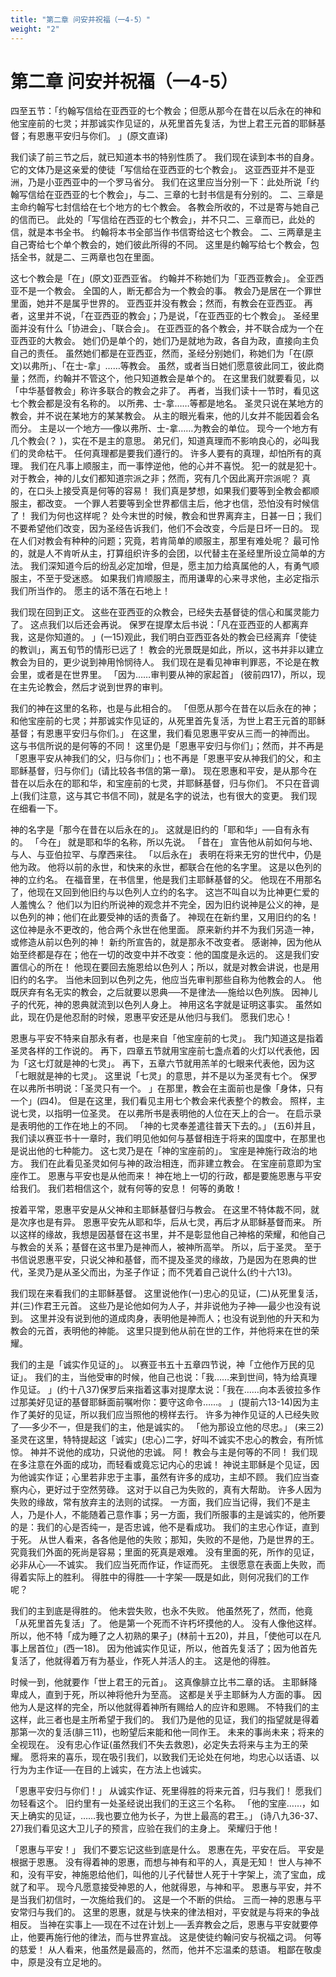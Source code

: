 ```yaml
---
title: "第二章 问安并祝福（一4-5）"
weight: "2"
---
```


# 第二章 问安并祝福（一4-5）


四至五节：「约翰写信给在亚西亚的七个教会；但愿从那今在昔在以后永在的神和他宝座前的七灵；并那诚实作见证的，从死里首先复活，为世上君王元首的耶稣基督；有恩惠平安归与你们。
」(原文直译)

我们读了前三节之后，就已知道本书的特别性质了。
我们现在读到本书的自身。
它的文体乃是这亲爱的使徒「写信给在亚西亚的七个教会」。
这亚西亚并不是亚洲，乃是小亚西亚中的一个罗马省分。
我们在这里应当分别一下：此处所说「约翰写信给在亚西亚的七个教会」，与二、三章的七封书信是有分别的。
二、三章是主命约翰写七封信给在七个地方的七个教会。
各教会所收的，不过是寄与她自己的信而已。
此处的「写信给在西亚的七个教会」，并不只二、三章而已，此处的信，就是本书全书。
约翰将本书全部当作书信寄给这七个教会。
二、三两章是主自己寄给七个单个教会的，她们彼此所得的不同。
这里是约翰写给七个教会，包括全书，就是二、三两章也包在里面。

这七个教会是「在」(原文)亚西亚省。
约翰并不称她们为「亚西亚教会」。
全亚西亚不是一个教会。
全国的人，断无都合为一个教会的事。
教会乃是居在一个罪世里面，她并不是属乎世界的。
亚西亚并没有教会；然而，有教会在亚西亚。
再者，这里并不说，「在亚西亚的教会」；乃是说，「在亚西亚的七个教会」。
圣经里面并没有什么「协进会」、「联合会」。
在亚西亚的各个教会，并不联合成为一个在亚西亚的大教会。
她们仍是单个的，她们乃是就地为政，各自为政，直接向主负自己的责任。
虽然她们都是在亚西亚，然而，圣经分别她们，称她们为「在(原文)以弗所」、「在士-拿」……等教会。
虽然，或者当日她们愿意彼此同工，彼此商量；然而，约翰并不管这个，他只知道教会是单个的。
在这里我们就要看见，以「中华基督教会」称许多联合的教会之非了。
再者，当我们读十一节时，看见这七个教会都是没有名称的。
以所弗、士-拿……等都是地名。
圣灵只说在某地方的教会，并不说在某地方的某某教会。
从主的眼光看来，他的儿女并不能因着会名而分。
主是以一个地方──像以弗所、士-拿……为教会的单位。
现今一个地方有几个教会(？
)，实在不是主的意思。
弟兄们，知道真理而不影响良心的，必叫我们的灵命枯干。
任何真理都是要我们遵行的。
许多人要有的真理，却怕所有的真理。
我们在凡事上顺服主，而一事悖逆他，他的心并不喜悦。
犯一的就是犯十。
对于教会，神的儿女们都知道宗派之非；然而，究有几个因此离开宗派呢？
真的，在口头上接受真是何等的容易！
我们真是梦想，如果我们要等到全教会都顺服主，都改变。
一个罪人若要等到全世界都信主后，他才也信，恐怕没有时候信了！
我们为何也这样呢？
处今末世的时候，教会和世界离弃主，日甚一日；我们不要希望他们改变，因为圣经告诉我们，他们不会改变，今后是日坏一日的。
现在人们对教会有种种的问题；究竟，若肯简单的顺服主，那里有难处呢？
最可怜的，就是人不肯听从主，打算组织许多的会团，以代替主在圣经里所设立简单的方法。
我们深知道今后的纷乱必定加增，但是，愿主加力给真属他的人，有勇气顺服主，不至于受迷惑。
如果我们肯顺服主，而用谦卑的心来寻求他，主必定指示我们所当作的。
愿主的话不落在石地上！

我们现在回到正文。
这些在亚西亚的众教会，已经失去基督徒的信心和属灵能力了。
这点我们以后还会再说。
保罗在提摩太后书说：「凡在亚西亚的人都离弃我，这是你知道的。
」(一15)观此，我们明白亚西亚各处的教会已经离弃「使徒的教训」，离五旬节的情形已远了！
教会的光景既是如此，所以，这书并非以建立教会为目的，更少说到神用怜悯待人。
我们现在是看见神审判罪恶，不论是在教会里，或者是在世界里。
「因为……审判要从神的家起首」
(彼前四17)，所以，现在主先论教会，然后才说到世界的审判。

我们的神在这里的名称，也是与此相合的。
「但愿从那今在昔在以后永在的神；和他宝座前的七灵；并那诚实作见证的，从死里首先复活，为世上君王元首的耶稣基督；有恩惠平安归与你们。」
在这里，我们看见恩惠平安从三而一的神而出。
这与书信所说的是何等的不同！
这里仍是「恩惠平安归与你们」；然而，并不再是「恩惠平安从神我们的父，归与你们」；也不再是「恩惠平安从神我们的父，和主耶稣基督，归与你们」(请比较各书信的第一章)。
现在恩惠和平安，是从那今在昔在以后永在的耶和华，和宝座前的七灵，并耶稣基督，归与你们。
不只在音调上(我们注意，这与其它书信不同)，就是名字的说法，也有很大的变更。
我们现在细看一下。

神的名字是「那今在昔在以后永在的」。
这就是旧约的「耶和华」──自有永有的。
「今在」
就是耶和华的名称，所以先说。
「昔在」
宣告他从前如何与地、与人、与亚伯拉罕、与摩西来往。
「以后永在」
表明在将来无穷的世代中，仍是他为政。
他将以前的永世，和快来的永世，都联合在他的名字里。
这是以色列的神的立约名。
在福音里，在书信里，他是我们主耶稣基督的父。
他现在不用那名了，他现在又回到他旧约与以色列人立约的名字。
这岂不叫自以为比神更仁爱的人羞愧么？
他们以为旧约所说神的观念并不完全，因为旧约说神是公义的神，是以色列的神；他们在此要受神的话的责备了。
神现在在新约里，又用旧约的名！
这位神是永不更改的，他合两个永世在他里面。
原来新约并不为我们另造一神，或修造从前以色列的神！
新约所宣告的，就是那永不改变者。
感谢神，因为他从始至终都是存在；他在一切的改变中并不改变：他的国度是永远的。
这是我们安置信心的所在！
他现在要回去施恩给以色列人；所以，就是对教会讲说，也是用旧约的名字。
当他未回到以色列之先，他应当先审判那些自称为他教会的人。
他既厌弃有名无实的教会，之后就要以恩典──不是律法──施给以色列族。
因神儿子的代死，神的恩典就流到以色列人身上。
神用这名字就是证明这事实。
虽然如此，现在仍是他忍耐的时候，恩惠平安还是从他归与我们。
愿我们忠心！

恩惠与平安不特来自那永有者，也是来自「他宝座前的七灵」。
我门知道这是指着圣灵各样的工作说的。
再下，四章五节就用宝座前七盏点着的火灯以代表他，因为「这七灯就是神的七灵」。
再下，五章六节就用羔羊的七眼来代表他，因为这「七眼就是神的七灵」。
这里说「七灵」的意思，并不是以为圣灵有七个。
保罗在以弗所书明说：「圣灵只有一个。
」在那里，教会在主面前也是像「身体，只有一个」(四4)。
但是在这里，我们看见主用七个教会来代表整个的教会。
照样，主说七灵，以指明一位圣灵。
在以弗所书是表明他的人位在天上的合一。
在启示录是表明他的工作在地上的不同。
「神的七灵奉差遣往普天下去的。」
(五6)并且，我们读以赛亚书十一章时，我们明见他如何与基督相连于将来的国度中，在那里也是说出他的七种能力。
这七灵乃是在「神的宝座前的」。
宝座是神施行政治的地方。
我们在此看见圣灵如何与神的政治相连，而非建立教会。
在宝座前意即为宝座作工。
恩惠与平安也是从他而来！
神在地上一切的行政，都是要施恩惠与平安给我们。
我们若相信这个，就有何等的安息！
何等的勇敢！

按着平常，恩惠平安是从父神和主耶稣基督归与教会。
在这里不特体裁不同，就是次序也是有异。
恩惠平安先从耶和华，后从七灵，再后才从耶稣基督而来。
所以这样的缘故，我想是因基督在这书里，并不是彰显他自己神格的荣耀，和他自己与教会的关系；基督在这书里乃是神而人，被神所高举。
所以，后于圣灵。
至于书信说恩惠平安，只说父神和基督，而不提及圣灵的缘故，乃是因为在恩典的世代，圣灵乃是从圣父而出，为圣子作证；而不凭着自己说什么(约十六13)。

我们现在来看我们的主耶稣基督。
这里说他作(一)忠心的见证，(二)从死里复活，并(三)作君王元首。
这些乃是论他如何为人子，并非说他为子神──最少也没有说到。
这里并没有说到他的道成肉身，表明他是神而人；也没有说到他的升天和为教会的元首，表明他的神能。
这里只提到他从前在世的工作，并他将来在世的荣耀。

我们的主是「诚实作见证的」。
以赛亚书五十五章四节说，神「立他作万民的见证」。
我们的主，当他受审的时候，他自己也说：「我……来到世间，特为给真理作见证。
」(约十八37)保罗后来指着这事对提摩太说：「我在……向本丢彼拉多作过那美好见证的基督耶稣面前嘱咐你：要守这命令……。
」(提前六13-14)因为主作了美好的见证，所以我们应当照他的榜样去行。
许多为神作见证的人已经失败了──多少不一，但是我们的主，他是诚实的。
「他为那设立他的尽忠。」
(来三2)圣灵在这里，特特提起这「诚实」(忠心)二字，好叫不诚实不忠心的教会，有所怵惊。
神并不说他的成功，只说他的忠诚。
阿！
教会与主是何等的不同！
我们现在多注意在外面的成功，而轻看或竟忘记内心的忠诚！
神说主耶稣是个见证，因为他诚实作证；心里若非忠于主事，虽然有许多的成功，主却不顾。
我们应当查察内心，更好过于空然劳碌。
这对于以自己为失败的，真有大帮助。
许多人因为失败的缘故，常有放弃主的法则的试探。
一方面，我们应当记得，我们不是主人，乃是仆人，不能随着己意作事；另一方面，我们所服事的主是诚实的，他所要的是：我们的心是否纯一，是否忠诚，他不是看成功。
我们的主忠心作证，直到于死。
从世人看来，各各他是他的失败；那知，失败的不是他，乃是世界的王。
究竟我们外面的死尚是容易；里面的死真是艰难。
没有里面的死，所作的见证，必非从心──不诚实。
我们应当死而作证，作证而死。
主很愿意在表面上失败，而得着实际上的胜利。
得胜中的得胜──十字架──既是如此，则何况我们的工作呢？

我们的主到底是得胜的。
他未尝失败，也永不失败。
他虽然死了，然而，他竟「从死里首先复活」了。
他是第一个死而不许朽坏摸他的人。
没有人像他这样。
所以，他不特「成为睡了之人初熟的果子」(林前十五20)，并且，「使他可以在凡事上居首位」(西一18)。
因为他诚实作见证，所以，他首先复活了；因为他首先复活了，他就得着万有为基业，作死人并活人的主。
这是他的得胜。

时候一到，他就要作「世上君王的元首」。
这真像腓立比书二章的话。
主耶稣降卑成人，直到于死，所以神将他升为至高。
这都是关乎主耶稣为人方面的事。
因他为人是这样的完全，所以他就得着神所有赐给人的应许和恩赐。
不特我们的主这样，此三者也是主所希望于我们的。
我们乃是他的见证，我们的指望就是得着那第一次的复活(腓三11)，也盼望后来能和他一同作王。
未来的事尚未来；将来的全视现在。
没有忠心作证(虽然我们不失去救恩)，必定失去将来与主为王的荣耀。
愿将来的喜乐，现在吸引我们，以致我们无论处在何地，均忠心以话语、以行为为主作证──在目的上诚实，在方法上也诚实。

「恩惠平安归与你们！」
从诚实作证、死里得胜的将来元首，归与我们！
愿我们勿轻看这个。
旧约里有一处圣经说出我们的王这三个名称。
「他的宝座……，如天上确实的见证，……我也要立他为长子，为世上最高的君王。」
(诗八九36-37、27)我们看见这大卫儿子的预言，应验在我们的主身上。
荣耀归于他！

「恩惠与平安！」
我们不要忘记这些到底是什么。
恩惠在先，平安在后。
平安是根据于恩惠。
没有得着神的恩惠，而想与神有和平的人，真是无知！
世人与神不和，没有平安，神施恩给他们，叫他的儿子代替世人死于十字架上，流了宝血，成就了和平。
现今凡愿意接受神恩的人，他就得恩，与神和平。
恩惠与平安，并不是当我们初信时，一次施给我们的。
这是一个不断的供给。
三而一神的恩惠与平安常归与我们的。
这里的恩惠，就是与快来的律法相对，平安就是与将来的争战相反。
当神在实事上──现在不过在计划上──丢弃教会之后，恩惠与平安就要停止，他要再施行他的律法，而与世界宣战。
这是使徒约翰问安与祝福之词。
何等的慈爱！
从人看来，他虽然是最高的，然而，他并不忘温柔的慈语。
粗鄙在敬虔中，原是没有立足地的。
